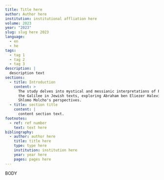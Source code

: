 ```yaml
---
title: Title here
author: Author here
institution: institutional affliation here
volume: 2023
year: "2023"
slug: slug here 2023
language:
  - en
  - he
tags:
  - tag 1
  - tag 2
  - tag 3
description: |
  description text
sections:
  - title: Introduction
    content: >
      The study delves into mystical and messianic interpretations of Rome and
      the Galilee in Jewish texts, exploring Abraham ben Eliezer Halevi's and
      Shlomo Molcho's perspectives.
  - title: section title
    content: |
      content section text.
footnotes:
  - ref: ref number
    text: text here
bibliography:
  - author: author here
    title: title here
    type: type here
    institution: institution here
    year: year here
    pages: pages here
---
```

BODY